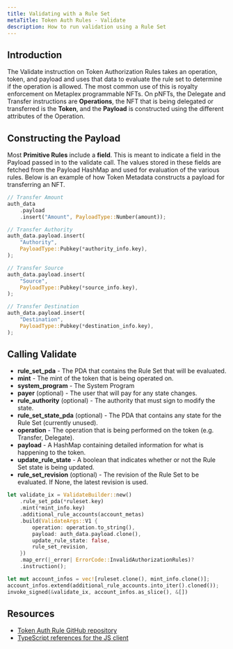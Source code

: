 ```yaml
---
title: Validating with a Rule Set
metaTitle: Token Auth Rules - Validate
description: How to run validation using a Rule Set
---
```


## Introduction
The Validate instruction on Token Authorization Rules takes an operation, token, and payload and uses that data to evaluate the rule set to determine if the operation is allowed. The most common use of this is royalty enforcement on Metaplex programmable NFTs. On pNFTs, the Delegate and Transfer instructions are **Operations**, the NFT that is being delegated or transferred is the **Token**, and the **Payload** is constructed using the different attributes of the Operation.

## Constructing the Payload
Most **Primitive Rules** include a **field**. This is meant to indicate a field in the Payload passed in to the validate call. The values stored in these fields are fetched from the Payload HashMap and used for evaluation of the various rules. Below is an example of how Token Metadata constructs a payload for transferring an NFT.

```rust
// Transfer Amount
auth_data
    .payload
    .insert("Amount", PayloadType::Number(amount));

// Transfer Authority
auth_data.payload.insert(
    "Authority",
    PayloadType::Pubkey(*authority_info.key),
);

// Transfer Source
auth_data.payload.insert(
    "Source",
    PayloadType::Pubkey(*source_info.key),
);

// Transfer Destination
auth_data.payload.insert(
    "Destination",
    PayloadType::Pubkey(*destination_info.key),
);
```

## Calling Validate
- **rule_set_pda** - The PDA that contains the Rule Set that will be evaluated.
- **mint** - The mint of the token that is being operated on.
- **system_program** - The System Program
- **payer** (optional) - The user that will pay for any state changes.
- **rule_authority** (optional) - The authority that must sign to modify the state.
- **rule_set_state_pda** (optional) - The PDA that contains any state for the Rule Set (currently unused).
- **operation** - The operation that is being performed on the token (e.g. Transfer, Delegate).
- **payload** - A HashMap containing detailed information for what is happening to the token.
- **update_rule_state** - A boolean that indicates whether or not the Rule Set state is being updated.
- **rule_set_revision** (optional) - The revision of the Rule Set to be evaluated. If None, the latest revision is used.

```rust
let validate_ix = ValidateBuilder::new()
    .rule_set_pda(*ruleset.key)
    .mint(*mint_info.key)
    .additional_rule_accounts(account_metas)
    .build(ValidateArgs::V1 {
        operation: operation.to_string(),
        payload: auth_data.payload.clone(),
        update_rule_state: false,
        rule_set_revision,
    })
    .map_err(|_error| ErrorCode::InvalidAuthorizationRules)?
    .instruction();

let mut account_infos = vec![ruleset.clone(), mint_info.clone()];
account_infos.extend(additional_rule_accounts.into_iter().cloned());
invoke_signed(&validate_ix, account_infos.as_slice(), &[])
```

## Resources

- [Token Auth Rule GitHub repository](https://github.com/metaplex-foundation/mpl-token-auth-rules)
- [TypeScript references for the JS client](https://mpl-token-auth-rules.typedoc.metaplex.com/)
